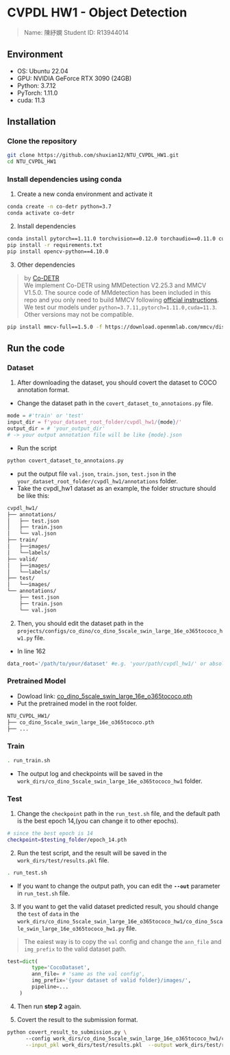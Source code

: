 # CVPDL HW1 - Object Detection

> Name: 陳紓嫻
> Student ID: R13944014

## Environment

- OS: Ubuntu 22.04
- GPU: NVIDIA GeForce RTX 3090 (24GB)
- Python: 3.7.12
- PyTorch: 1.11.0
- cuda: 11.3

## Installation

### Clone the repository

```bash
git clone https://github.com/shuxian12/NTU_CVPDL_HW1.git
cd NTU_CVPDL_HW1
```

### Install dependencies using conda

1. Create a new conda environment and activate it
```bash
conda create -n co-detr python=3.7
conda activate co-detr
```

2. Install dependencies
```bash
conda install pytorch==1.11.0 torchvision==0.12.0 torchaudio==0.11.0 cudatoolkit=11.3 -c pytorch
pip install -r requirements.txt
pip install opencv-python==4.10.0
```
3. Other dependencies

> by [Co-DETR](https://github.com/Sense-X/Co-DETR/tree/main?tab=readme-ov-file) \
> We implement Co-DETR using MMDetection V2.25.3 and MMCV V1.5.0. The source code of MMdetection has been included in this repo and you only need to build MMCV following [official instructions](https://github.com/open-mmlab/mmcv/tree/v1.5.0#installation). We test our models under `python=3.7.11,pytorch=1.11.0,cuda=11.3`. Other versions may not be compatible.

```bash
pip install mmcv-full==1.5.0 -f https://download.openmmlab.com/mmcv/dist/cu113/torch1.11.0/index.html
```

## Run the code

### Dataset
1. After downloading the dataset, you should covert the dataset to COCO annotation format.
* Change the dataset path in the `covert_dataset_to_annotaions.py` file.
```python
mode = #'train' or 'test'
input_dir = f'your_dataset_root_folder/cvpdl_hw1/{mode}/'
output_dir = # 'your_output_dir'
# -> your output annotation file will be like {mode}.json
```
* Run the script
```bash
python covert_dataset_to_annotaions.py
```
* put the output file `val.json`, `train.json`, `test.json` in the `your_dataset_root_folder/cvpdl_hw1/annotations` folder.
* Take the cvpdl_hw1 dataset as an example, the folder structure should be like this:
```bash
cvpdl_hw1/
├── annotations/
│   ├── test.json
│   ├── train.json
│   └── val.json
├── train/
│   ├──images/
│   └──labels/
├── valid/
│   ├──images/
│   └──labels/
├── test/
│   └──images/
└── annotations/
    ├── test.json
    ├── train.json
    └── val.json
```
2. Then, you should edit the dataset path in the `projects/configs/co_dino/co_dino_5scale_swin_large_16e_o365tococo_hw1.py` file.
* In line 162
```python
data_root='/path/to/your/dataset' #e.g. 'your/path/cvpdl_hw1/' or absolute path
```

### Pretrained Model

* Dowload link: [co_dino_5scale_swin_large_16e_o365tococo.pth](https://drive.google.com/file/d/1ffDz9lGNAjEF7iXzINZezZ4alx6S0KcO/view?usp=share_link)
* Put the pretrained model in the root folder.
```bash
NTU_CVPDL_HW1/
├── co_dino_5scale_swin_large_16e_o365tococo.pth
├── ...
```

### Train
```bash
. run_train.sh
```
* The output log and checkpoints will be saved in the `work_dirs/co_dino_5scale_swin_large_16e_o365tococo_hw1` folder.

### Test
1. Change the `checkpoint` path in the `run_test.sh` file, and the default path is the best epoch 14,(you can change it to other epochs).
  ```bash
  # since the best epoch is 14
  checkpoint=$testing_folder/epoch_14.pth
  ```
2. Run the test script, and the result will be saved in the `work_dirs/test/results.pkl` file.
  ```bash
  . run_test.sh
  ```
* If you want to change the output path, you can edit the **`--out`** parameter in `run_test.sh` file.

3. If you want to get the valid dataset predicted result, you should change the `test` of `data` in the `work_dirs/co_dino_5scale_swin_large_16e_o365tococo_hw1/co_dino_5scale_swin_large_16e_o365tococo_hw1.py` file. 
> The eaiest way is to copy the `val` config and change the `ann_file` and `img_prefix` to the valid dataset path.
```python
test=dict(
        type='CocoDataset',
        ann_file= # 'same as the val config',
        img_prefix='{your dataset of valid folder}/images/',
        pipeline=...
    )
```
4. Then run **step 2** again.

5. Covert the result to the submission format.
```sh
python covert_result_to_submission.py \ 
      --config work_dirs/co_dino_5scale_swin_large_16e_o365tococo_hw1/co_dino_5scale_swin_large_16e_o365tococo_hw1.py \
      --input_pkl work_dirs/test/results.pkl  --output work_dirs/test/results.json
```